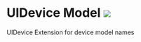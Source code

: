 # UIDevice Model [![](https://img.shields.io/badge/license-MIT-eb3d33.svg)](./LICENSE.md) 

UIDevice Extension for device model names
